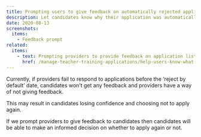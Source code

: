 ```yaml
---
title: Prompting users to give feedback on automatically rejected applications
description: Let candidates know why their application was automatically rejected so they don’t lose confidence unnecessarily
date: 2020-08-13
screenshots:
  items:
    - Feedback prompt
related:
  items:
    - text: Prompting providers to provide feedback on application list page
      href: /manage-teacher-training-applications/help-users-know-what-needs-doing-and-whats-changed/#application-list-ordered-by-priority
---
```


Currently, if providers fail to respond to applications before the ‘reject by default’ date, candidates won’t get any feedback and providers have a way of not giving feedback.

This may result in candidates losing confidence and choosing not to apply again.

If we prompt providers to give feedback to candidates then candidates will be able to make an informed decision on whether to apply again or not.
